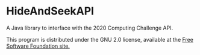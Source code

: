 # HideAndSeekAPI

A Java library to interface with the 2020 Computing Challenge API. 

This program is distributed under the GNU 2.0 license, available at the [Free Software Foundation site.](https://www.gnu.org/licenses/old-licenses/gpl-2.0.html) 
